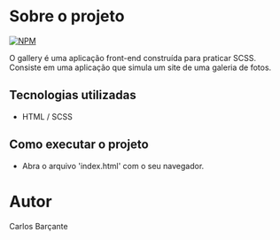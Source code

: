 # Sobre o projeto

[![NPM](https://img.shields.io/github/license/CarlosBarcante/todo-list)](https://github.com/CarlosBarcante/todo-list/blob/master/LICENSE)

O gallery é uma aplicação front-end construída para praticar SCSS.
Consiste em uma aplicação que simula um site de uma galeria de fotos.

## Tecnologias utilizadas
- HTML / SCSS

## Como executar o projeto
- Abra o arquivo 'index.html' com o seu navegador.

# Autor

Carlos Barçante
